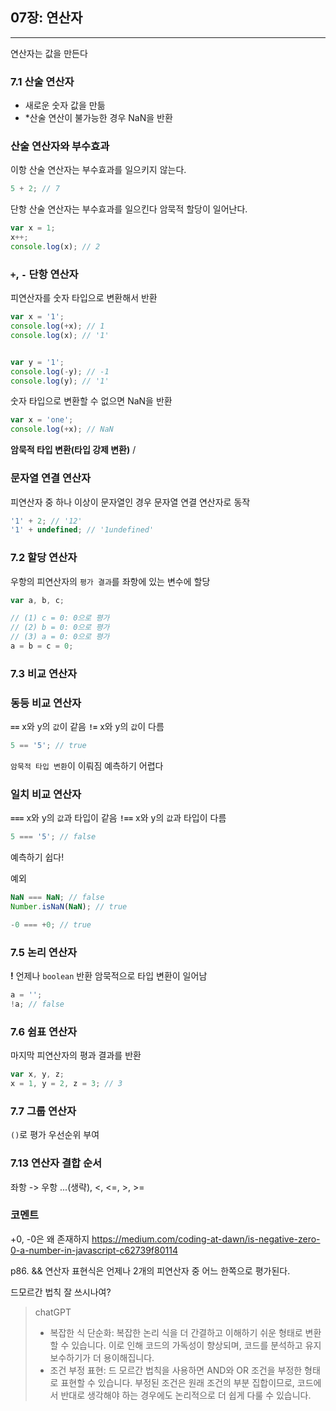 ## 07장: 연산자
---

연산자는 값을 만든다

### **7.1 산술 연산자**
- 새로운 숫자 값을 만듦
- *산술 연산이 불가능한 경우 NaN을 반환

### 산술 연산자와 부수효과
이항 산술 연산자는 부수효과를 일으키지 않는다.
```javascript
5 + 2; // 7
```

단항 산술 연산자는 부수효과를 일으킨다
암묵적 할당이 일어난다.
```jsx
var x = 1;
x++;
console.log(x); // 2
```

### `+`, `-` 단항 연산자
피연산자를 숫자 타입으로 변환해서 반환
```jsx
var x = '1';
console.log(+x); // 1
console.log(x); // '1'


var y = '1';
console.log(-y); // -1
console.log(y); // '1'
```

숫자 타입으로 변환할 수 없으면 NaN을 반환
```jsx
var x = 'one';
console.log(+x); // NaN
```

**암묵적 타입 변환(타입 강제 변환)**
/

### 문자열 연결 연산자
피연산자 중 하나 이상이 문자열인 경우 문자열 연결 연산자로 동작
```jsx
'1' + 2; // '12'
'1' + undefined; // '1undefined'
```

### **7.2 할당 연산자**
우항의 피연산자의 `평가 결과`를 좌항에 있는 변수에 할당

```jsx
var a, b, c;

// (1) c = 0: 0으로 평가
// (2) b = 0: 0으로 평가
// (3) a = 0: 0으로 평가
a = b = c = 0;
```

### **7.3 비교 연산자**
### 동등 비교 연산자
**`==`**
x와 y의 `값`이 같음
**`!=`**
x와 y의 `값`이 다름

```jsx
5 == '5'; // true
```
`암묵적 타입 변환`이 이뤄짐
예측하기 어렵다

### 일치 비교 연산자 
**`===`**
x와 y의 `값`과 타입이 같음
**`!==`**
x와 y의 `값`과 타입이 다름

```jsx
5 === '5'; // false
```
예측하기 쉽다!

예외
```jsx
NaN === NaN; // false
Number.isNaN(NaN); // true

-0 === +0; // true
```

### **7.5 논리 연산자** 
**!** 
언제나 `boolean` 반환
암묵적으로 타입 변환이 일어남
```jsx
a = '';
!a; // false
```

### **7.6 쉼표 연산자** 
마지막 피연산자의 평과 결과를 반환
```jsx
var x, y, z;
x = 1, y = 2, z = 3; // 3
```

### **7.7 그룹 연산자** 
`()`로 평가 우선순위 부여

### **7.13 연산자 결합 순서** 
좌항 -> 우항 ...(생략), <, <=, >, >=


### 코멘트
+0, -0은 왜 존재하지
https://medium.com/coding-at-dawn/is-negative-zero-0-a-number-in-javascript-c62739f80114

p86. && 연산자 표현식은 언제나 2개의 피연산자 중 어느 한쪽으로 평가된다.

드모르간 법칙 잘 쓰시나여?
> chatGPT
> - 복잡한 식 단순화: 복잡한 논리 식을 더 간결하고 이해하기 쉬운 형태로 변환할 수 있습니다. 이로 인해 코드의 가독성이 향상되며, 코드를 분석하고 유지보수하기가 더 용이해집니다.
> - 조건 부정 표현: 드 모르간 법칙을 사용하면 AND와 OR 조건을 부정한 형태로 표현할 수 있습니다. 부정된 조건은 원래 조건의 부분 집합이므로, 코드에서 반대로 생각해야 하는 경우에도 논리적으로 더 쉽게 다룰 수 있습니다.

